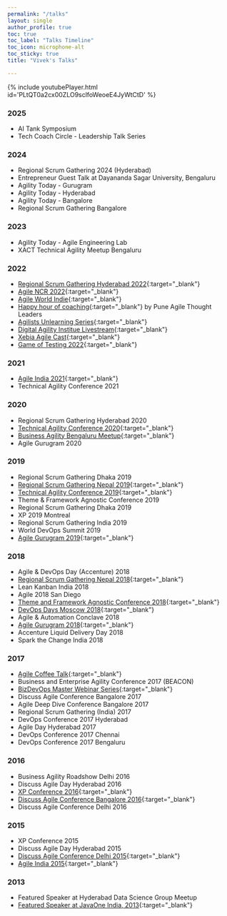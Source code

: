 ```yaml
---
permalink: "/talks"
layout: single
author_profile: true
toc: true
toc_label: "Talks Timeline"
toc_icon: microphone-alt
toc_sticky: true
title: "Vivek's Talks"

---
```

{% include youtubePlayer.html id='PLtQT0a2cx00ZLO9sclfoWeoeE4JyWtCtD' %}

### 2025
- AI Tank Symposium
- Tech Coach Circle - Leadership Talk Series

### 2024
- Regional Scrum Gathering 2024 (Hyderabad)
- Entrepreneur Guest Talk at Dayananda Sagar University, Bengaluru
- Agility Today - Gurugram
- Agility Today - Hyderabad
- Agility Today - Bangalore
- Regional Scrum Gathering Bangalore

### 2023
- Agility Today - Agile Engineering Lab
- XACT Technical Agility Meetup Bengaluru

### 2022
- [Regional Scrum Gathering Hyderabad 2022](https://www.youtube.com/watch?v=RlY20WRm15w){:target="_blank"}
- [Agile NCR 2022](https://youtu.be/IkjkvVkVXYg){:target="_blank"}
- [Agile World Indie](https://www.youtube.com/watch?v=1hXzIpwJ1AQ&t=1148s){:target="_blank"}
- [Happy hour of coaching](https://www.youtube.com/watch?v=ZMUs-LEDJA8){:target="_blank"} by Pune Agile Thought Leaders
- [Agilists Unlearning Series](https://www.youtube.com/watch?v=FZpqAmBs4oQ){:target="_blank"}
- [Digital Agility Institue Livestream](https://www.youtube.com/watch?v=xPrzR-II94o){:target="_blank"}
- [Xebia Agile Cast](https://www.youtube.com/watch?v=Xy0INw3HyEY){:target="_blank"}
- [Game of Testing 2022](https://www.youtube.com/watch?v=NjHrxlatrAI&t=1988s){:target="_blank"}

### 2021
- [Agile India 2021](https://www.youtube.com/watch?v=SpfU3bQSH1s&t=340s){:target="_blank"}
- Technical Agility Conference 2021

### 2020
- Regional Scrum Gathering Hyderabad 2020
- [Technical Agility Conference 2020](https://www.youtube.com/watch?v=yJJgNMwFTow){:target="_blank"}
- [Business Agility Bengaluru Meetup](https://www.youtube.com/watch?v=UXTOKKQYmQM){:target="_blank"}
- Agile Gurugram 2020

### 2019
- Regional Scrum Gathering Dhaka 2019
- [Regional Scrum Gathering Nepal 2019](https://www.youtube.com/watch?v=cqynCx82YA0&t=1159s){:target="_blank"}
- [Technical Agility Conference 2019](https://www.youtube.com/watch?v=E2B-lqp62oc&t=627s){:target="_blank"}
- Theme & Framework Agnostic Conference 2019
- Regional Scrum Gathering Dhaka 2019
- XP 2019 Montreal
- Regional Scrum Gathering India 2019
- World DevOps Summit 2019
- [Agile Gurugram 2019](https://x.com/AgileNetwork_in/status/1086224882361237504){:target="_blank"}

### 2018
- Agile & DevOps Day (Accenture) 2018
- [Regional Scrum Gathering Nepal 2018](https://www.youtube.com/watch?v=IJnpZ7NlrX8&t=2388s){:target="_blank"}
- Lean Kanban India 2018
- Agile 2018 San Diego
- [Theme and Framework Agnostic Conference 2018](https://www.linkedin.com/feed/update/urn:li:activity:6553174039710523392/){:target="_blank"}
- [DevOps Days Moscow 2018](https://www.youtube.com/watch?v=ijhI4cp4DBI){:target="_blank"}
- Agile & Automation Conclave 2018
- [Agile Gurugram 2018](https://twitter.com/PingalaSoftware/status/978166142672896000){:target="_blank"}
- Accenture Liquid Delivery Day 2018 
- Spark the Change India 2018

### 2017
- [Agile Coffee Talk](https://www.youtube.com/watch?v=ISiHkPVdoJg&t=98s){:target="_blank"}
- Business and Enterprise Agility Conference 2017 (BEACON)
- [BizDevOps Master Webinar Series](https://www.youtube.com/watch?v=i4CpS14E7Eo&t=1s){:target="_blank"}
- Discuss Agile Conference Bangalore 2017
- Agile Deep Dive Conference Bangalore 2017
- Regional Scrum Gathering (India) 2017
- DevOps Conference 2017 Hyderabad
- Agile Day Hyderabad 2017
- DevOps Conference 2017 Chennai
- DevOps Conference 2017 Bengaluru

### 2016
- Business Agility Roadshow Delhi 2016
- Discuss Agile Day Hyderabad 2016
- [XP Conference 2016](https://www.youtube.com/watch?v=3pdGQYIXGz8&t=1s){:target="_blank"}
- [Discuss Agile Conference Bangalore 2016](https://www.youtube.com/watch?v=BN-G03zhLwE){:target="_blank"}
- Discuss Agile Conference Delhi 2016

### 2015
- XP Conference 2015
- Discuss Agile Day Hyderabad 2015
- [Discuss Agile Conference Delhi 2015](https://www.youtube.com/watch?v=txDCUkihuX8&t=53s){:target="_blank"}
- [Agile India 2015](https://www.youtube.com/watch?v=F9Cs1OQHSJ8&t=85s){:target="_blank"}

### 2013
- Featured Speaker at Hyderabad Data Science Group Meetup
- [Featured Speaker at JavaOne India, 2013](https://web.archive.org/web/20131006013414/http://www.oracle.com/javaone/in-en/program/javaone-india-speakers-1931748.html#ganesan){:target="_blank"}
